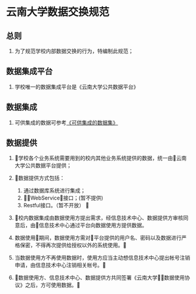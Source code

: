 # 云南大学数据交换规范

## 总则

1. 为了规范学校内部数据交换的行为，特编制此规范；

## 数据集成平台

1. 学校唯一的数据集成平台是《云南大学公共数据平台》

## 数据集成

1. 可供集成的数据可参考[《可供集成的数据集》](./provided-data-sets.md)

## 数据提供

1. 学校各个业务系统需要用到的校内其他业务系统提供的数据，统一由云南大学公共数据平台提供；

2. 数据提供方式包括：
    1. 通过数据库系统进行集成；
    2. WebService接口；(暂不提供)
    3. Restful接口。（暂不开放）

3. 校内数据集成由数据使用方提出需求，经信息技术中心、数据提供方审核同意后，由信息技术中心通过平台向数据使用方提供数据。

4. 数据使用期间，数据使用方需对平台提供的用户名、密码以及数据进行严格保密，不得再次提供给授权以外的系统使用。

5. 当数据使用方不再使用数据时，使用方应当主动想信息技术中心提出帐号注销申请，由信息技术中心注销相关帐号。

6. 数据使用方、信息技术中心、数据提供方共同签署《云南大学数据使用协议》之后，方可使用数据。